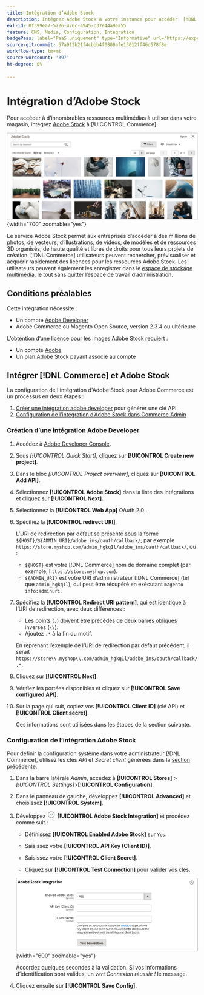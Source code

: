 ```yaml
---
title: Intégration d’Adobe Stock
description: Intégrez Adobe Stock à votre instance pour accéder  [!DNL Commerce]  nombreuses ressources multimédias à utiliser dans votre magasin.
exl-id: 0f399ea7-5726-476c-a945-c37e44a9ea55
feature: CMS, Media, Configuration, Integration
badgePaas: label="PaaS uniquement" type="Informative" url="https://experienceleague.adobe.com/en/docs/commerce/user-guides/product-solutions" tooltip="S’applique uniquement aux projets Adobe Commerce on Cloud (infrastructure PaaS gérée par Adobe) et aux projets On-premise."
source-git-commit: 57a913b21f4cbbb4f0800afe13012ff46d578f8e
workflow-type: tm+mt
source-wordcount: '397'
ht-degree: 0%

---
```


# Intégration d’Adobe Stock

Pour accéder à d’innombrables ressources multimédias à utiliser dans votre magasin, intégrez [Adobe Stock][adobe-stock] à [!UICONTROL Commerce].

![Résultats de la recherche Adobe Stock](./assets/adobe-stock-search-grid.png){width="700" zoomable="yes"}

Le service Adobe Stock permet aux entreprises d’accéder à des millions de photos, de vecteurs, d’illustrations, de vidéos, de modèles et de ressources 3D organisés, de haute qualité et libres de droits pour tous leurs projets de création. [!DNL Commerce] utilisateurs peuvent rechercher, prévisualiser et acquérir rapidement des licences pour les ressources Adobe Stock. Les utilisateurs peuvent également les enregistrer dans le [espace de stockage multimédia](./media-storage.md), le tout sans quitter l’espace de travail d’administration.

## Conditions préalables

Cette intégration nécessite :

- Un compte [Adobe Developer][dev-console]
- Adobe Commerce ou Magento Open Source, version 2.3.4 ou ultérieure

L’obtention d’une licence pour les images Adobe Stock requiert :

- Un compte [Adobe][adobe-signin]
- Un plan [Adobe Stock][adobe-stock] payant associé au compte

## Intégrer [!DNL Commerce] et Adobe Stock

La configuration de l&#39;intégration d&#39;Adobe Stock pour Adobe Commerce est un processus en deux étapes :

1. [Créer une intégration adobe.developer](#create-an-adobe-developer-integration) pour générer une clé API
1. [Configuration de l’intégration d’Adobe Stock dans Commerce Admin](#configure-the-adobe-stock-integration)

### Création d’une intégration Adobe Developer

1. Accédez à [Adobe Developer Console][dev-console].

1. Sous _[!UICONTROL Quick Start]_, cliquez sur **[!UICONTROL Create new project]**.

1. Dans le bloc _[!UICONTROL Project overview]_, cliquez sur **[!UICONTROL Add API]**.

1. Sélectionnez **[!UICONTROL Adobe Stock]** dans la liste des intégrations et cliquez sur **[!UICONTROL Next]**.

1. Sélectionnez la **[!UICONTROL Web App]** OAuth 2.0 .

1. Spécifiez la **[!UICONTROL redirect URI]**.

   L’URI de redirection par défaut se présente sous la forme `${HOST}/${ADMIN_URI}/adobe_ims/oauth/callback/`, par exemple `https://store.myshop.com/admin_hgkq1l/adobe_ims/oauth/callback/`, où :

   - `${HOST}` est votre [!DNL Commerce] nom de domaine complet (par exemple, `https://store.myshop.com`).
   - `${ADMIN_URI}` est votre URI d’administrateur [!DNL Commerce] (tel que `admin_hgkq1l`), qui peut être récupéré en exécutant `magento info:adminuri`.

1. Spécifiez la **[!UICONTROL Redirect URI pattern]**, qui est identique à l’URI de redirection, avec deux différences :

   - Les points (`.`) doivent être précédés de deux barres obliques inverses (`\\`).
   - Ajoutez `.*` à la fin du motif.

   En reprenant l’exemple de l’URI de redirection par défaut précédent, il serait `https://store\\.myshop\\.com/admin_hgkq1l/adobe_ims/oauth/callback/.*`.

1. Cliquez sur **[!UICONTROL Next]**.

1. Vérifiez les portées disponibles et cliquez sur **[!UICONTROL Save configured API]**.

1. Sur la page qui suit, copiez vos **[!UICONTROL Client ID]** (clé API) et **[!UICONTROL Client secret]**.

   Ces informations sont utilisées dans les étapes de la section suivante.

### Configuration de l’intégration Adobe Stock

Pour définir la configuration système dans votre administrateur [!DNL Commerce], utilisez les clés _API_ et _Secret client_ générées dans la [section précédente][create-integration].

1. Dans la barre latérale _Admin_, accédez à **[!UICONTROL Stores]** > _[!UICONTROL Settings]_>**[!UICONTROL Configuration]**.

1. Dans le panneau de gauche, développez **[!UICONTROL Advanced]** et choisissez **[!UICONTROL System]**.

1. Développez ![Sélecteur d’extension](../assets/icon-display-expand.png) **[!UICONTROL Adobe Stock Integration]** et procédez comme suit :

   - Définissez **[!UICONTROL Enabled Adobe Stock]** sur `Yes`.

   - Saisissez votre **[!UICONTROL API Key (Client ID)]**.

   - Saisissez votre **[!UICONTROL Client Secret]**.

   - Cliquez sur **[!UICONTROL Test Connection]** pour valider vos clés.

   ![Configuration avancée - Intégration Adobe Stock](./assets/system-adobe-stock-integration.png){width="600" zoomable="yes"}

   Accordez quelques secondes à la validation. Si vos informations d’identification sont valides, un _vert Connexion réussie !_ le message.

1. Cliquez ensuite sur **[!UICONTROL Save Config]**.

[adobe-stock]: https://stock.adobe.com
[adobe-signin]: https://helpx.adobe.com/manage-account/using/access-adobe-id-account.html
[dev-console]: https://developer.adobe.com/console/home
[create-integration]: #create-an-adobeio-integration
